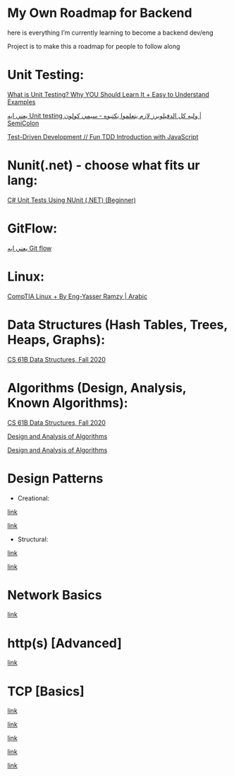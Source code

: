 # My Own Roadmap for Backend

here is everything I’m currently learning to become a backend dev/eng

Project is to make this a roadmap for people to follow along 

# Unit Testing: 
[What is Unit Testing? Why YOU Should Learn It + Easy to Understand Examples
](https://youtu.be/3kzHmaeozDI)

[يعني ايه Unit testing وليه كل الدفيلوبرز لازم يتعلموا يكتبوه - سيمي كولون | SemiColon
](https://youtu.be/B9rLLcVQfpI)

[Test-Driven Development // Fun TDD Introduction with JavaScript
](https://youtu.be/Jv2uxzhPFl4)

# Nunit(.net) - choose what fits ur lang:

[C# Unit Tests Using NUnit (.NET) (Beginner)
](https://youtu.be/uvqAGchg8bc) 

# GitFlow:

[يعني ايه Git flow
](https://youtu.be/7OTrHx56GfE)

# Linux: 

[CompTIA Linux + By Eng-Yasser Ramzy | Arabic
](https://www.youtube.com/playlist?list=PLCIJjtzQPZJ8KxEi278nugeO6R_9-Cn5o)

# Data Structures (Hash Tables, Trees, Heaps, Graphs):

[CS 61B Data Structures, Fall 2020](http://fa20.datastructur.es/)

# Algorithms (Design, Analysis, Known Algorithms):

[CS 61B Data Structures, Fall 2020](http://fa20.datastructur.es/)

[Design and Analysis of Algorithms
](https://www.youtube.com/playlist?list=PLr7b601VVxDJosOo8vapZWRY2TIrN3omJ)

[Design and Analysis of Algorithms](https://www.youtube.com/playlist?list=PLYT7YDstBQmHr7eumHSrdo1aTMpqrpPDa)

# Design Patterns

- Creational: 

[link](https://www.youtube.com/playlist?list=PLnqAlQ9hFYdewk9UKGBcHLulZNUBpNSKJ)

[link](https://www.youtube.com/playlist?List=pln05u4nmkcb-1bsfb3l-09hkcsgnzhrv7)

- Structural:
 
[link](https://www.youtube.com/playlist?List=plnqalq9hfydcw3viz_oxral_fnkg2dssm)

[link](https://www.youtube.com/playlist?List=pln05u4nmkcb_qzkvealucityjifgkyfkg)

# Network Basics
[link](https://www.youtube.com/playlist?list=pljejn3kziq45ztd6mjwiltugybvczgbao)

# http(s) [Advanced]
[link](https://youtu.be/0OrmKCB0UrQ)

# TCP [Basics]
[link](https://youtu.be/n-paFbO1hXE)

[link](https://youtu.be/bW_BILl7n0Y)

[link](https://youtu.be/6PBFPOHB9C4)

[link](https://youtu.be/c6DbrBSog74)

[link](https://youtu.be/M_bN1ecKQmQ)

